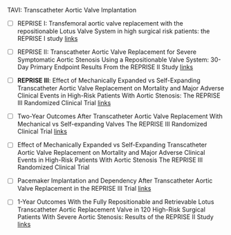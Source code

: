 

TAVI: Transcatheter Aortic Valve Implantation

- [ ] REPRISE I: Transfemoral aortic valve replacement with the repositionable Lotus Valve System in high surgical risk patients: the REPRISE I study 
[links](https://eurointervention.pcronline.com/article/transfemoral-aortic-valve-replacement-with-the-repositionable-lotus-valve-system-in-high-surgical-risk-patients-the-reprise-i-study)

- [ ] REPRISE II: Transcatheter Aortic Valve Replacement for Severe Symptomatic Aortic Stenosis Using a Repositionable Valve System: 30-Day Primary Endpoint Results From the REPRISE II Study
[links](https://www.jacc.org/doi/abs/10.1016/j.jacc.2014.05.067)

- [ ] **REPRISE III**: Effect of Mechanically Expanded vs Self-Expanding Transcatheter Aortic Valve Replacement on Mortality and Major Adverse Clinical Events in High-Risk Patients With Aortic Stenosis: The REPRISE III Randomized Clinical Trial
[links](https://pubmed.ncbi.nlm.nih.gov/29297076/)

- [ ] Two-Year Outcomes After Transcatheter Aortic Valve Replacement With Mechanical vs Self-expanding Valves
The REPRISE III Randomized Clinical Trial 
[links](https://jamanetwork.com/journals/jamacardiology/article-abstract/2725867)

- [ ] Effect of Mechanically Expanded vs Self-Expanding Transcatheter Aortic Valve Replacement on Mortality and Major Adverse Clinical Events in High-Risk Patients With Aortic Stenosis
The REPRISE III Randomized Clinical Trial

- [ ] Pacemaker Implantation and Dependency After Transcatheter Aortic Valve Replacement in the REPRISE III Trial
[links](https://www.ahajournals.org/doi/full/10.1161/JAHA.119.012594)

- [ ] 1-Year Outcomes With the Fully Repositionable and Retrievable Lotus Transcatheter Aortic Replacement Valve in 120 High-Risk Surgical Patients With Severe Aortic Stenosis: Results of the REPRISE II Study
[links](https://www.jacc.org/doi/abs/10.1016/j.jacc.2014.05.067)




